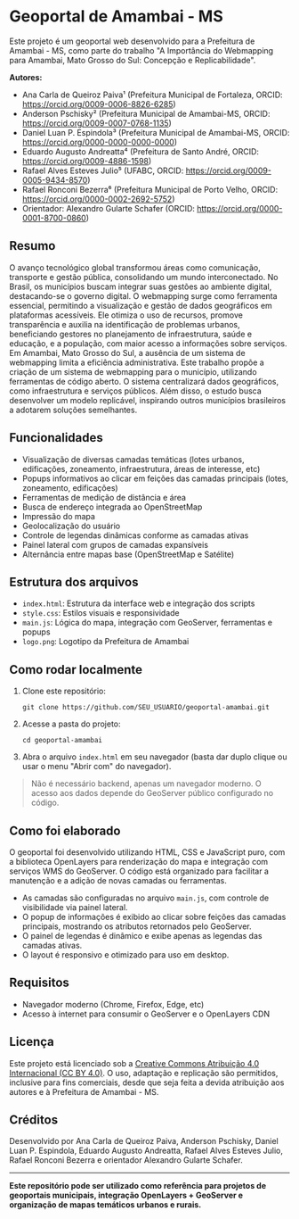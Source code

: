 # Geoportal de Amambai - MS

Este projeto é um geoportal web desenvolvido para a Prefeitura de Amambai - MS, como parte do trabalho "A Importância do Webmapping para Amambai, Mato Grosso do Sul: Concepção e Replicabilidade".

**Autores:**
- Ana Carla de Queiroz Paiva¹ (Prefeitura Municipal de Fortaleza, ORCID: https://orcid.org/0009-0006-8826-6285)
- Anderson Pschisky² (Prefeitura Municipal de Amambai-MS, ORCID: https://orcid.org/0009-0007-0768-1135)
- Daniel Luan P. Espindola³ (Prefeitura Municipal de Amambai-MS, ORCID: https://orcid.org/0000-0000-0000-0000)
- Eduardo Augusto Andreatta⁴ (Prefeitura de Santo André, ORCID: https://orcid.org/0009-4886-1598)
- Rafael Alves Esteves Julio⁵ (UFABC, ORCID: https://orcid.org/0009-0005-9434-8570)
- Rafael Ronconi Bezerra⁶ (Prefeitura Municipal de Porto Velho, ORCID: https://orcid.org/0000-0002-2692-5752)
- Orientador: Alexandro Gularte Schafer (ORCID: https://orcid.org/0000-0001-8700-0860)

## Resumo
O avanço tecnológico global transformou áreas como comunicação, transporte e gestão pública, consolidando um mundo interconectado. No Brasil, os municípios buscam integrar suas gestões ao ambiente digital, destacando-se o governo digital. O webmapping surge como ferramenta essencial, permitindo a visualização e gestão de dados geográficos em plataformas acessíveis. Ele otimiza o uso de recursos, promove transparência e auxilia na identificação de problemas urbanos, beneficiando gestores no planejamento de infraestrutura, saúde e educação, e a população, com maior acesso a informações sobre serviços. Em Amambai, Mato Grosso do Sul, a ausência de um sistema de webmapping limita a eficiência administrativa. Este trabalho propõe a criação de um sistema de webmapping para o município, utilizando ferramentas de código aberto. O sistema centralizará dados geográficos, como infraestrutura e serviços públicos. Além disso, o estudo busca desenvolver um modelo replicável, inspirando outros municípios brasileiros a adotarem soluções semelhantes.

## Funcionalidades
- Visualização de diversas camadas temáticas (lotes urbanos, edificações, zoneamento, infraestrutura, áreas de interesse, etc)
- Popups informativos ao clicar em feições das camadas principais (lotes, zoneamento, edificações)
- Ferramentas de medição de distância e área
- Busca de endereço integrada ao OpenStreetMap
- Impressão do mapa
- Geolocalização do usuário
- Controle de legendas dinâmicas conforme as camadas ativas
- Painel lateral com grupos de camadas expansíveis
- Alternância entre mapas base (OpenStreetMap e Satélite)

## Estrutura dos arquivos
- `index.html`: Estrutura da interface web e integração dos scripts
- `style.css`: Estilos visuais e responsividade
- `main.js`: Lógica do mapa, integração com GeoServer, ferramentas e popups
- `logo.png`: Logotipo da Prefeitura de Amambai

## Como rodar localmente
1. Clone este repositório:
   ```
   git clone https://github.com/SEU_USUARIO/geoportal-amambai.git
   ```
2. Acesse a pasta do projeto:
   ```
   cd geoportal-amambai
   ```
3. Abra o arquivo `index.html` em seu navegador (basta dar duplo clique ou usar o menu "Abrir com" do navegador).

> Não é necessário backend, apenas um navegador moderno. O acesso aos dados depende do GeoServer público configurado no código.

## Como foi elaborado
O geoportal foi desenvolvido utilizando HTML, CSS e JavaScript puro, com a biblioteca OpenLayers para renderização do mapa e integração com serviços WMS do GeoServer. O código está organizado para facilitar a manutenção e a adição de novas camadas ou ferramentas.

- As camadas são configuradas no arquivo `main.js`, com controle de visibilidade via painel lateral.
- O popup de informações é exibido ao clicar sobre feições das camadas principais, mostrando os atributos retornados pelo GeoServer.
- O painel de legendas é dinâmico e exibe apenas as legendas das camadas ativas.
- O layout é responsivo e otimizado para uso em desktop.

## Requisitos
- Navegador moderno (Chrome, Firefox, Edge, etc)
- Acesso à internet para consumir o GeoServer e o OpenLayers CDN

## Licença
Este projeto está licenciado sob a [Creative Commons Atribuição 4.0 Internacional (CC BY 4.0)](LICENSE). O uso, adaptação e replicação são permitidos, inclusive para fins comerciais, desde que seja feita a devida atribuição aos autores e à Prefeitura de Amambai - MS.

## Créditos
Desenvolvido por Ana Carla de Queiroz Paiva, Anderson Pschisky, Daniel Luan P. Espindola, Eduardo Augusto Andreatta, Rafael Alves Esteves Julio, Rafael Ronconi Bezerra e orientador Alexandro Gularte Schafer.

---

**Este repositório pode ser utilizado como referência para projetos de geoportais municipais, integração OpenLayers + GeoServer e organização de mapas temáticos urbanos e rurais.**
